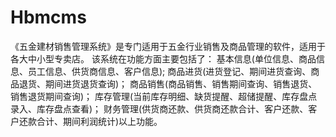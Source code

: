 # Hbmcms
 《五金建材销售管理系统》是专门适用于五金行业销售及商品管理的软件，适用于各大中小型专卖店。      该系统在功能方面主要包括了：      基本信息(单位信息、商品信息、员工信息、供货商信息、客户信息);      商品进货(进货登记、期间进货查询、商品退货、期间进货退货查询)；      商品销售(商品销售、销售期间查询、销售退货、销售退货期间查询)；      库存管理(当前库存明细、缺货提醒、超储提醒、库存盘点录入、库存盘点查看)；      财务管理(供货商还款、供货商还款合计、客户还款、客户还款合计、期间利润统计)以上功能。
